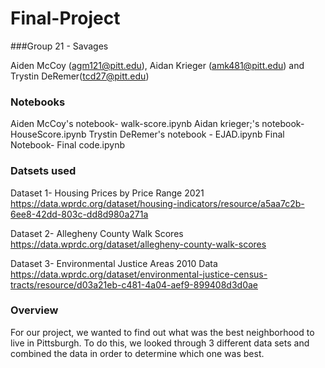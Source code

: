 # Final-Project

###Group 21 - Savages

Aiden McCoy (agm121@pitt.edu), Aidan Krieger (amk481@pitt.edu) and Trystin DeRemer(tcd27@pitt.edu)

### Notebooks

Aiden McCoy's notebook- walk-score.ipynb 
Aidan krieger;'s notebook- HouseScore.ipynb
Trystin DeRemer's notebook - EJAD.ipynb
Final Notebook- Final code.ipynb

### Datsets used


Dataset 1-  Housing Prices by Price Range 2021
https://data.wprdc.org/dataset/housing-indicators/resource/a5aa7c2b-6ee8-42dd-803c-dd8d980a271a

Dataset 2- Allegheny County Walk Scores
https://data.wprdc.org/dataset/allegheny-county-walk-scores 

Dataset 3- Environmental Justice Areas 2010 Data
https://data.wprdc.org/dataset/environmental-justice-census-tracts/resource/d03a21eb-c481-4a04-aef9-899408d3d0ae

### Overview

For our project, we wanted to find out what was the best neighborhood to live in Pittsburgh. To do this, we looked through 3 different data sets and combined the data in order to determine which one was best.

